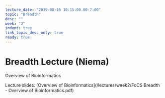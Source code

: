 ```yaml
---
lecture_date: "2019-08-16 10:15:00.00-7:00"
topic: "Breadth"
desc: ""
week: "2"
indent: true
link_topic_desc_only: true
ready: true
---
```


# Breadth Lecture (Niema)
Overview of Bioinformatics

Lecture slides: [Overview of Bioinformatics](/lectures/week2/FoCS Breadth - Overview of Bioinformatics.pdf)
